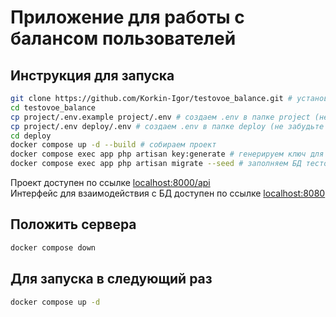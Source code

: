# Приложение для работы с балансом пользователей

## Инструкция для запуска
```bash
git clone https://github.com/Korkin-Igor/testovoe_balance.git # установка проекта
cd testovoe_balance
cp project/.env.example project/.env # создаем .env в папке project (не забудьте заполнить)
cp project/.env deploy/.env # создаем .env в папке deploy (не забудьте заполнить)
cd deploy
docker compose up -d --build # собираем проект
docker compose exec app php artisan key:generate # генерируем ключ для приложения
docker compose exec app php artisan migrate --seed # заполняем БД тестовыми данными
```
Проект доступен по ссылке <a href="http://localhost:8000">localhost:8000/api</a> <br>
Интерфейс для взаимодействия с БД доступен по ссылке <a href="http://localhost:8080">localhost:8080</a>

## Положить сервера
```bash
docker compose down
```

## Для запуска в следующий раз
```bash
docker compose up -d
```

